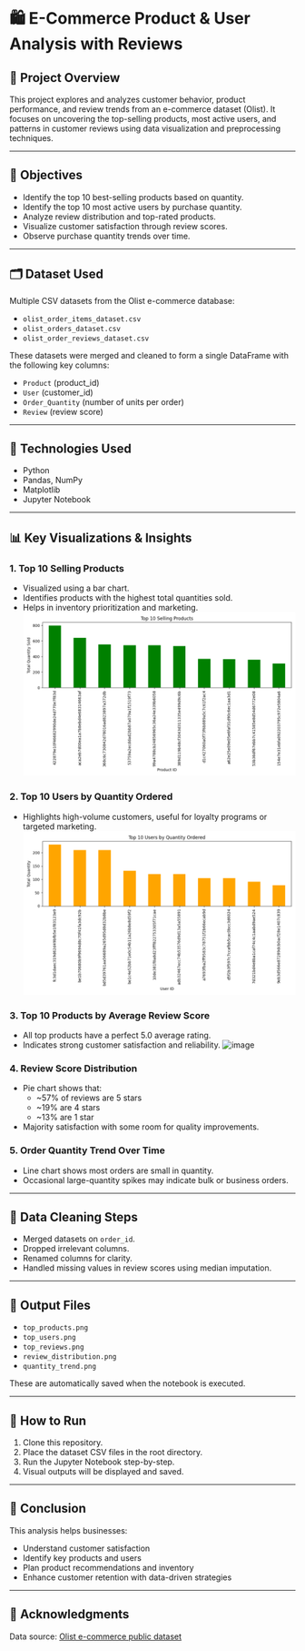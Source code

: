 # 🛍️ E-Commerce Product & User Analysis with Reviews

## 📌 Project Overview

This project explores and analyzes customer behavior, product performance, and review trends from an e-commerce dataset (Olist). It focuses on uncovering the top-selling products, most active users, and patterns in customer reviews using data visualization and preprocessing techniques.

---

## 🎯 Objectives

- Identify the top 10 best-selling products based on quantity.
- Identify the top 10 most active users by purchase quantity.
- Analyze review distribution and top-rated products.
- Visualize customer satisfaction through review scores.
- Observe purchase quantity trends over time.

---

## 🗂️ Dataset Used

Multiple CSV datasets from the Olist e-commerce database:

- `olist_order_items_dataset.csv`
- `olist_orders_dataset.csv`
- `olist_order_reviews_dataset.csv`

These datasets were merged and cleaned to form a single DataFrame with the following key columns:
- `Product` (product_id)
- `User` (customer_id)
- `Order_Quantity` (number of units per order)
- `Review` (review score)

---

## 🔧 Technologies Used

- Python
- Pandas, NumPy
- Matplotlib
- Jupyter Notebook

---

## 📊 Key Visualizations & Insights

### 1. Top 10 Selling Products
- Visualized using a bar chart.
- Identifies products with the highest total quantities sold.
- Helps in inventory prioritization and marketing.
![image](https://github.com/LAXMAN7795/E-Commerce-Data-Insights/blob/0bf91cd6e5e8dac18c6a90a1dbc11e632165cd12/output/top_products.png)

### 2. Top 10 Users by Quantity Ordered
- Highlights high-volume customers, useful for loyalty programs or targeted marketing.
![image](https://github.com/LAXMAN7795/E-Commerce-Data-Insights/blob/5fe7857307cdfc91fe287832e0c688f09049cd8a/output/top_users.png)

### 3. Top 10 Products by Average Review Score
- All top products have a perfect 5.0 average rating.
- Indicates strong customer satisfaction and reliability.
![image]()

### 4. Review Score Distribution
- Pie chart shows that:
  - ~57% of reviews are 5 stars
  - ~19% are 4 stars
  - ~13% are 1 star
- Majority satisfaction with some room for quality improvements.

### 5. Order Quantity Trend Over Time
- Line chart shows most orders are small in quantity.
- Occasional large-quantity spikes may indicate bulk or business orders.

---

## 🧼 Data Cleaning Steps

- Merged datasets on `order_id`.
- Dropped irrelevant columns.
- Renamed columns for clarity.
- Handled missing values in review scores using median imputation.

---

## 📁 Output Files

- `top_products.png`
- `top_users.png`
- `top_reviews.png`
- `review_distribution.png`
- `quantity_trend.png`

These are automatically saved when the notebook is executed.

---

## 🚀 How to Run

1. Clone this repository.
2. Place the dataset CSV files in the root directory.
3. Run the Jupyter Notebook step-by-step.
4. Visual outputs will be displayed and saved.

---

## 📌 Conclusion

This analysis helps businesses:
- Understand customer satisfaction
- Identify key products and users
- Plan product recommendations and inventory
- Enhance customer retention with data-driven strategies

---

## 🙌 Acknowledgments

Data source: [Olist e-commerce public dataset](https://www.kaggle.com/datasets/olistbr/brazilian-ecommerce)
